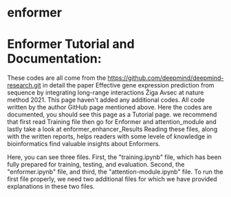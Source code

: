 # enformer
# Enformer Tutorial and Documentation:
These codes are all come from the https://github.com/deepmind/deepmind-research.git in detail the paper Effective gene expression prediction from sequence by integrating long-range interactions
Žiga Avsec at nature method 2021.
This page haven't added any additional codes.
All code written by the author GitHub page mentioned above.
Here the codes are documented, you should see this page as a Tutorial page.
we recommend that first read Training file then go for Enformer and attention_module and lastly take a look at enformer_enhancer_Results
Reading these files, along with the written reports, helps readers with some levele of knowledge in bioinformatics find valuable insights about Enformers.

Here, you can see three files. First, the "training.ipynb" file, which has been fully prepared for training, testing, and evaluation. Second, the "enformer.ipynb" file, and third, the "attention-module.ipynb" file. To run the first file properly, we need two additional files for which we have provided explanations in these two files.

